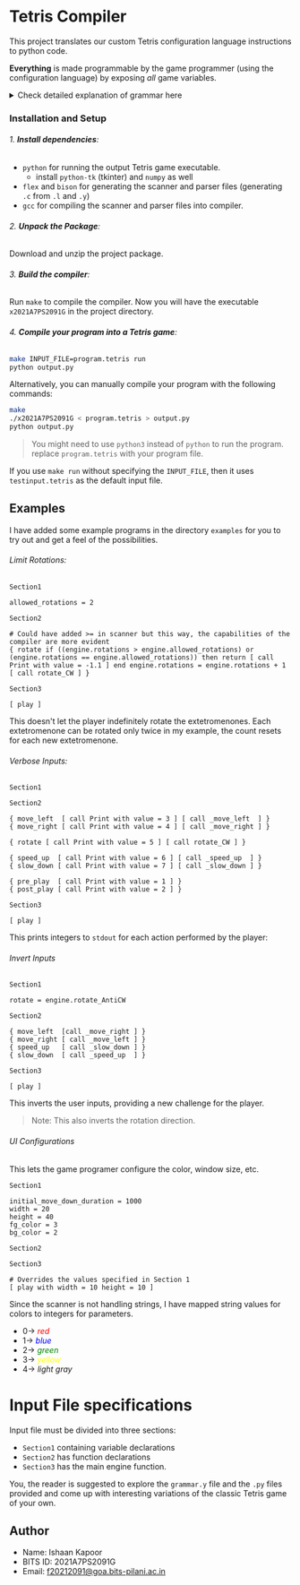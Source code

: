 # Tetris Compiler

This project translates our custom Tetris configuration language instructions to python code.

**Everything** is made programmable by the game programmer (using the configuration language) by exposing *all* game variables.

<details><summary>Check detailed explanation of grammar here</summary>
<ul>
<li><h6>Section 1</h6></li>
<li>PRIMITIVE→id=EXPR newline PRIMITIVE | ϵ</li>
<li><h6>Section 2</h6></li>
<li>FUNCTIONS→FUNCTION newline FUNCTIONS | ϵ</li>
<li>FUNCTION→{id BODY}</li>
<li>BODY→STATEMENT BODY | STATEMENT</li>
<li>STATEMENT→IFSTATEMENT | WHILELOOP | id = EXPR | return EXPR</li>
<li>IFSTATEMENT→if ( EXPR ) then STATEMENT end | if ( EXPR ) then STATEMENT else STATEMENT end</li>
<li>WHILELOOP→while ( EXPR ) STATEMENT end</li>
<li>EXPR→ARITHLOGIC | [call id] | [call id with PARAM PARAMLIST]</li>
<li>ARITHLOGIC→TERM ARITH1</li>
<li>TERM→FACTOR TERM1</li>
<li>ARITH1→+ TERM ARITH1 | - TERM ARITH1 | or TERM ARITH1 | ϵ</li>
<li>FACTOR→id | num | ( EXPR ) | ( neg EXPR ) | ( not EXPR )</li>
<li>TERM1→* FACTOR TERM1 | and FACTOR TERM1 | ϵ</li>
<li>PARAM→id = EXPR</li>
<li>PARAMLIST→PARAM PARAMLIST | ϵ</li>
<li><h6>Section 3</h6></li>
<li>ENGINE→[play] | [play with PARAM PARAMLIST]</li>
</ul>
</details>

### Installation and Setup

###### 1. **Install dependencies**:
- `python` for running the output Tetris game executable.
  - install `python-tk` (tkinter) and `numpy` as well
- `flex` and `bison` for generating the scanner and parser files (generating `.c` from `.l` and `.y`)
- `gcc` for compiling the scanner and parser files into compiler.

###### 2. **Unpack the Package**:
Download and unzip the project package.

###### 3. **Build the compiler**:
Run `make` to compile the compiler.
Now you will have the executable `x2021A7PS2091G` in the project directory.

###### 4. **Compile your program into a Tetris game**:
```sh
make INPUT_FILE=program.tetris run
python output.py
```
Alternatively, you can manually compile your program with the following commands:
```sh
make
./x2021A7PS2091G < program.tetris > output.py
python output.py
```
> You might need to use `python3` instead of `python` to run the program.
replace `program.tetris` with your program file.

If you use `make run` without specifying the `INPUT_FILE`, then it uses `testinput.tetris` as the default input file.

## Examples
I have added some example programs in the directory `examples` for you to try out and get a feel of the possibilities.
###### Limit Rotations:
```
Section1

allowed_rotations = 2

Section2

# Could have added >= in scanner but this way, the capabilities of the compiler are more evident
{ rotate if ((engine.rotations > engine.allowed_rotations) or (engine.rotations == engine.allowed_rotations)) then return [ call Print with value = -1.1 ] end engine.rotations = engine.rotations + 1 [ call rotate_CW ] }

Section3

[ play ]
```

This doesn't let the player indefinitely rotate the extetromenones.
Each extetromenone can be rotated only twice in my example, the count resets for each new extetromenone.

###### Verbose Inputs:
```
Section1

Section2

{ move_left  [ call Print with value = 3 ] [ call _move_left  ] }
{ move_right [ call Print with value = 4 ] [ call _move_right ] }

{ rotate [ call Print with value = 5 ] [ call rotate_CW ] }

{ speed_up  [ call Print with value = 6 ] [ call _speed_up  ] }
{ slow_down [ call Print with value = 7 ] [ call _slow_down ] }

{ pre_play  [ call Print with value = 1 ] }
{ post_play [ call Print with value = 2 ] }

Section3

[ play ]
```

This prints integers to `stdout` for each action performed by the player:

###### Invert Inputs
```
Section1

rotate = engine.rotate_AntiCW

Section2

{ move_left  [call _move_right ] }
{ move_right [ call _move_left ] }
{ speed_up   [ call _slow_down ] }
{ slow_down  [ call _speed_up  ] }

Section3

[ play ]
```

This inverts the user inputs, providing a new challenge for the player.
> Note: This also inverts the rotation direction.

###### UI Configurations
This lets the game programer configure the color, window size, etc.
```
Section1

initial_move_down_duration = 1000
width = 20
height = 40
fg_color = 3
bg_color = 2

Section2

Section3

# Overrides the values specified in Section 1
[ play with width = 10 height = 10 ]
```

Since the scanner is not handling strings, I have mapped string values for colors to integers for parameters.
- $0 \rightarrow$ <span style="color:red">*red*</span>
- $1 \rightarrow$ <span style="color:blue">*blue*</span>
- $2 \rightarrow$ <span style="color:green">*green*</span>
- $3 \rightarrow$ <span style="color:yellow">*yellow*</span>
- $4 \rightarrow$ <span style="color:light gray">*light gray*</span>


# Input File specifications

Input file must be divided into three sections:
- `Section1` containing variable declarations
- `Section2` has function declarations
- `Section3` has the main engine function.

You, the reader is suggested to explore the `grammar.y` file and the `.py` files provided and come up with interesting variations of the classic Tetris game of your own.

## Author

- Name: Ishaan Kapoor
- BITS ID: 2021A7PS2091G
- Email: f20212091@goa.bits-pilani.ac.in
